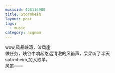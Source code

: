 ```yaml
---
musicid: 428116980
title: Stormheim
layout: post
tags:
  - music
category: acgnmm  
---
```

wow,风暴峡湾，泣风崖  
做任务，峡谷中响起悠远清澈的风笛声，呆呆听了半天  
sotrmheim,加入歌单。  
风笛——
